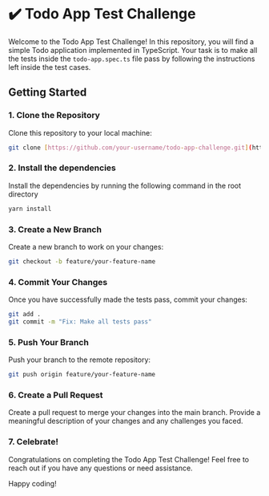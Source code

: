 # ✔️ Todo App Test Challenge

Welcome to the Todo App Test Challenge! In this repository, you will find a simple Todo application implemented in TypeScript. Your task is to make all the tests inside the `todo-app.spec.ts` file pass by following the instructions left inside the test cases.

## Getting Started

### 1. Clone the Repository

Clone this repository to your local machine:

```bash
git clone [https://github.com/your-username/todo-app-challenge.git](https://github.com/vasildimitroffhristoff/playwright-testing.git)
```

### 2. Install the dependencies

Install the dependencies by running the following command in the root directory

```bash
yarn install
```

### 3. Create a New Branch

Create a new branch to work on your changes:

```bash
git checkout -b feature/your-feature-name
```

### 4. Commit Your Changes

Once you have successfully made the tests pass, commit your changes:

```bash
git add .
git commit -m "Fix: Make all tests pass"
```

### 5. Push Your Branch

Push your branch to the remote repository:

```bash
git push origin feature/your-feature-name
```

### 6. Create a Pull Request

Create a pull request to merge your changes into the main branch. Provide a meaningful description of your changes and any challenges you faced.

### 7. Celebrate!

Congratulations on completing the Todo App Test Challenge! Feel free to reach out if you have any questions or need assistance.

Happy coding!
